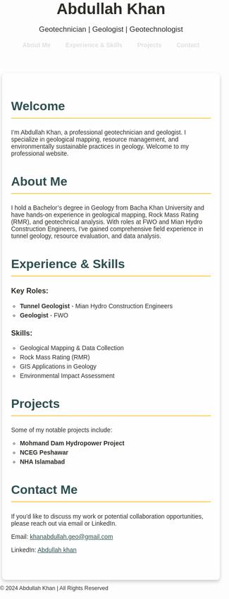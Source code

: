 <!DOCTYPE html>
<html lang="en">
<head>
  <meta charset="UTF-8">
  <meta name="viewport" content="width=device-width, initial-scale=1.0">
  <title>Abdullah Khan | Geotechnician & Geologist</title>
  <style>
    /* Body and Background */
    body {
      font-family: Arial, sans-serif;
      margin: 0;
      padding: 0;
      background: url('https://cdn.pixabay.com/photo/2016/07/16/19/36/hill-1522545_1280.jpg') no-repeat center center fixed;
      background-size: cover;
      color: #2e2b26;
    }

    /* Header and Footer */
    header, footer {
      background-color: #2f4f4f;
      color: white;
      text-align: center;
      padding: 15px 0;
    }
    header h1 {
      font-size: 2.5em;
      margin: 0;
    }
    header p {
      font-size: 1.2em;
    }
    footer p {
      font-size: 0.9em;
    }

    /* Navigation */
    nav a {
      color: #e0e0e0;
      text-decoration: none;
      margin: 0 15px;
      font-weight: bold;
    }
    nav a:hover {
      color: #ffcd4c;
    }

    /* Main Content Container */
    .container {
      width: 90%;
      max-width: 1200px;
      margin: auto;
      padding: 20px;
      background: rgba(255, 255, 255, 0.8);
      box-shadow: 0 4px 8px rgba(0, 0, 0, 0.2);
      border-radius: 8px;
    }

    /* Headings and Sections */
    h2 {
      color: #2f4f4f;
      font-size: 2em;
      border-bottom: 2px solid #ffcd4c;
      padding-bottom: 10px;
    }
    h3 {
      color: #2e2b26;
    }

    /* Section Styling */
    .section {
      margin-bottom: 40px;
    }
    ul {
      padding-left: 20px;
    }
    ul li {
      list-style-type: circle;
      color: #2e2b26;
      margin-bottom: 5px;
    }

    /* Contact and Links */
    a {
      color: #2f4f4f;
    }
    a:hover {
      color: #ffcd4c;
    }
  </style>
</head>
<body>

<!-- Header Section -->
<header>
  <h1>Abdullah Khan</h1>
  <p>Geotechnician | Geologist | Geotechnologist</p>
  <nav>
    <a href="#about">About Me</a>
    <a href="#experience">Experience & Skills</a>
    <a href="#projects">Projects</a>
    <a href="#contact">Contact</a>
  </nav>
</header>

<!-- Main Content Container -->
<div class="container">

  <!-- Home Section -->
  <section id="home" class="section">
    <h2>Welcome</h2>
    <p>I’m Abdullah Khan, a professional geotechnician and geologist. I specialize in geological mapping, resource management, and environmentally sustainable practices in geology. Welcome to my professional website.</p>
  </section>

  <!-- About Me Section -->
  <section id="about" class="section">
    <h2>About Me</h2>
    <p>I hold a Bachelor’s degree in Geology from Bacha Khan University and have hands-on experience in geological mapping, Rock Mass Rating (RMR), and geotechnical analysis. With roles at FWO and Mian Hydro Construction Engineers, I've gained comprehensive field experience in tunnel geology, resource evaluation, and data analysis.</p>
  </section>

  <!-- Experience & Skills Section -->
  <section id="experience" class="section">
    <h2>Experience & Skills</h2>
    <h3>Key Roles:</h3>
    <ul>
      <li><strong>Tunnel Geologist</strong> - Mian Hydro Construction Engineers</li>
      <li><strong>Geologist</strong> - FWO</li>
    </ul>
    <h3>Skills:</h3>
    <ul>
      <li>Geological Mapping & Data Collection</li>
      <li>Rock Mass Rating (RMR)</li>
      <li>GIS Applications in Geology</li>
      <li>Environmental Impact Assessment</li>
    </ul>
  </section>

  <!-- Projects Section -->
  <section id="projects" class="section">
    <h2>Projects</h2>
    <p>Some of my notable projects include:</p>
    <ul>
      <li><strong>Mohmand Dam Hydropower Project</strong></li>
      <li><strong>NCEG Peshawar</strong></li>
      <li><strong>NHA Islamabad</strong></li>
    </ul>
  </section>

  <!-- Contact Section -->
  <section id="contact" class="section">
    <h2>Contact Me</h2>
    <p>If you’d like to discuss my work or potential collaboration opportunities, please reach out via email or LinkedIn.</p>
    <p>Email: <a href="mailto:khanabdullah.geo@gmail.com">khanabdullah.geo@gmail.com</a></p>
    <p>LinkedIn: <a href="https://www.linkedin.com/in/abdullah-khan-a2952b27a/" target="_blank">Abdullah khan </a></p>
  </section>

</div>

<!-- Footer Section -->
<footer>
  <p>&copy; 2024 Abdullah Khan | All Rights Reserved</p>
</footer>

</body>
</html>
